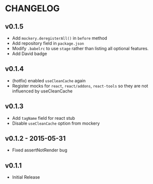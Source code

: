 # CHANGELOG

## v0.1.5
* Add `mockery.deregisterAll()` in `before` method
* Add repository field in `package.json`
* Modify `.babelrc` to use `stage` rather than listing all optional features.
* Add David badge

## v0.1.4
* (hotfix) enabled `useCleanCache` again
* Register mocks for `react`, `react/addons`, `react-tools` so they are not influenced by useCleanCache

## v0.1.3
* Add `tagName` field for react stub
* Disable `useCleanCache` option from mockery

## v0.1.2 - 2015-05-31
* Fixed assertNotRender bug

## v0.1.1
* Initial Release

